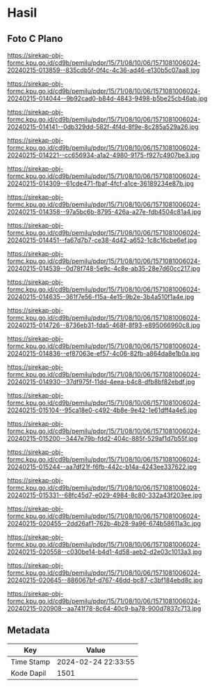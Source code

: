 # Hasil

## Foto C Plano

https://sirekap-obj-formc.kpu.go.id/cd9b/pemilu/pdpr/15/71/08/10/06/1571081006024-20240215-013859--835cdb5f-0f4c-4c36-ad46-e130b5c07aa8.jpg

https://sirekap-obj-formc.kpu.go.id/cd9b/pemilu/pdpr/15/71/08/10/06/1571081006024-20240215-014044--9b92cad0-b84d-4843-9498-b5be25cb46ab.jpg

https://sirekap-obj-formc.kpu.go.id/cd9b/pemilu/pdpr/15/71/08/10/06/1571081006024-20240215-014141--0db329dd-582f-4f4d-8f9e-8c285a529a26.jpg

https://sirekap-obj-formc.kpu.go.id/cd9b/pemilu/pdpr/15/71/08/10/06/1571081006024-20240215-014221--cc656934-a1a2-4980-9175-f927c4907be3.jpg

https://sirekap-obj-formc.kpu.go.id/cd9b/pemilu/pdpr/15/71/08/10/06/1571081006024-20240215-014309--61cde471-fbaf-4fcf-a1ce-36189234e87b.jpg

https://sirekap-obj-formc.kpu.go.id/cd9b/pemilu/pdpr/15/71/08/10/06/1571081006024-20240215-014358--97a5bc6b-8795-426a-a27e-fdb4504c81a4.jpg

https://sirekap-obj-formc.kpu.go.id/cd9b/pemilu/pdpr/15/71/08/10/06/1571081006024-20240215-014451--fa67d7b7-ce38-4d42-a652-1c8c16cbe6ef.jpg

https://sirekap-obj-formc.kpu.go.id/cd9b/pemilu/pdpr/15/71/08/10/06/1571081006024-20240215-014539--0d78f748-5e9c-4c8e-ab35-28e7d60cc217.jpg

https://sirekap-obj-formc.kpu.go.id/cd9b/pemilu/pdpr/15/71/08/10/06/1571081006024-20240215-014635--361f7e56-f15a-4e15-9b2e-3b4a510f1a4e.jpg

https://sirekap-obj-formc.kpu.go.id/cd9b/pemilu/pdpr/15/71/08/10/06/1571081006024-20240215-014726--8736eb31-fda5-468f-8f93-e895066960c8.jpg

https://sirekap-obj-formc.kpu.go.id/cd9b/pemilu/pdpr/15/71/08/10/06/1571081006024-20240215-014836--ef87063e-ef57-4c06-82fb-a864da8e1b0a.jpg

https://sirekap-obj-formc.kpu.go.id/cd9b/pemilu/pdpr/15/71/08/10/06/1571081006024-20240215-014930--37df975f-11dd-4eea-b4c8-dfb8bf82ebdf.jpg

https://sirekap-obj-formc.kpu.go.id/cd9b/pemilu/pdpr/15/71/08/10/06/1571081006024-20240215-015104--95ca18e0-c492-4b8e-9e42-1e61dff4a4e5.jpg

https://sirekap-obj-formc.kpu.go.id/cd9b/pemilu/pdpr/15/71/08/10/06/1571081006024-20240215-015200--3447e79b-fdd2-404c-885f-529af1d7b55f.jpg

https://sirekap-obj-formc.kpu.go.id/cd9b/pemilu/pdpr/15/71/08/10/06/1571081006024-20240215-015244--aa7df21f-f6fb-442c-b14a-4243ee337622.jpg

https://sirekap-obj-formc.kpu.go.id/cd9b/pemilu/pdpr/15/71/08/10/06/1571081006024-20240215-015331--68fc45d7-e029-4984-8c80-332a43f203ee.jpg

https://sirekap-obj-formc.kpu.go.id/cd9b/pemilu/pdpr/15/71/08/10/06/1571081006024-20240215-020455--2dd26af1-762b-4b28-9a96-674b58611a3c.jpg

https://sirekap-obj-formc.kpu.go.id/cd9b/pemilu/pdpr/15/71/08/10/06/1571081006024-20240215-020558--c030be14-b4d1-4d58-aeb2-d2e03c1013a3.jpg

https://sirekap-obj-formc.kpu.go.id/cd9b/pemilu/pdpr/15/71/08/10/06/1571081006024-20240215-020645--886067bf-d767-46dd-bc87-c3bf184ebd8c.jpg

https://sirekap-obj-formc.kpu.go.id/cd9b/pemilu/pdpr/15/71/08/10/06/1571081006024-20240215-020908--aa741f78-8c64-40c9-ba78-900d7837c713.jpg


## Metadata

| Key        | Value               |
| ---------- | ------------------- |
| Time Stamp | 2024-02-24 22:33:55 |
| Kode Dapil | 1501                |



